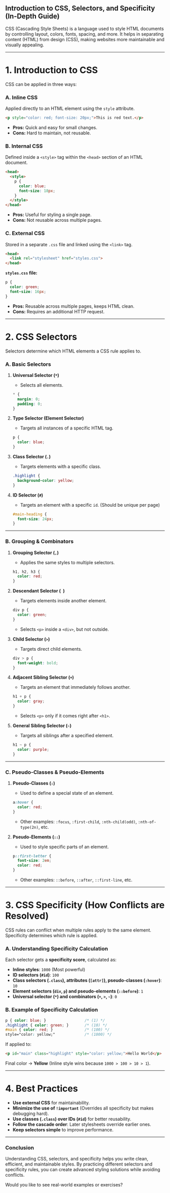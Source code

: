 ## **Introduction to CSS, Selectors, and Specificity (In-Depth Guide)**  

CSS (Cascading Style Sheets) is a language used to style HTML documents by controlling layout, colors, fonts, spacing, and more. It helps in separating content (HTML) from design (CSS), making websites more maintainable and visually appealing.

---

# **1. Introduction to CSS**
CSS can be applied in three ways:  

### **A. Inline CSS**  
Applied directly to an HTML element using the `style` attribute.
```html
<p style="color: red; font-size: 20px;">This is red text.</p>
```
- **Pros:** Quick and easy for small changes.
- **Cons:** Hard to maintain, not reusable.

### **B. Internal CSS**  
Defined inside a `<style>` tag within the `<head>` section of an HTML document.
```html
<head>
  <style>
    p {
      color: blue;
      font-size: 18px;
    }
  </style>
</head>
```
- **Pros:** Useful for styling a single page.
- **Cons:** Not reusable across multiple pages.

### **C. External CSS**  
Stored in a separate `.css` file and linked using the `<link>` tag.
```html
<head>
  <link rel="stylesheet" href="styles.css">
</head>
```
**`styles.css` file:**
```css
p {
  color: green;
  font-size: 16px;
}
```
- **Pros:** Reusable across multiple pages, keeps HTML clean.
- **Cons:** Requires an additional HTTP request.

---

# **2. CSS Selectors**
Selectors determine which HTML elements a CSS rule applies to.

### **A. Basic Selectors**
1. **Universal Selector (`*`)**  
   - Selects all elements.
   ```css
   * {
     margin: 0;
     padding: 0;
   }
   ```
   
2. **Type Selector (Element Selector)**  
   - Targets all instances of a specific HTML tag.
   ```css
   p {
     color: blue;
   }
   ```

3. **Class Selector (`.`)**  
   - Targets elements with a specific class.
   ```css
   .highlight {
     background-color: yellow;
   }
   ```

4. **ID Selector (`#`)**  
   - Targets an element with a specific `id`. (Should be unique per page)
   ```css
   #main-heading {
     font-size: 24px;
   }
   ```

---

### **B. Grouping & Combinators**
1. **Grouping Selector (`,`)**  
   - Applies the same styles to multiple selectors.
   ```css
   h1, h2, h3 {
     color: red;
   }
   ```

2. **Descendant Selector (` `)**  
   - Targets elements inside another element.
   ```css
   div p {
     color: green;
   }
   ```
   - Selects `<p>` inside a `<div>`, but not outside.

3. **Child Selector (`>`)**  
   - Targets direct child elements.
   ```css
   div > p {
     font-weight: bold;
   }
   ```

4. **Adjacent Sibling Selector (`+`)**  
   - Targets an element that immediately follows another.
   ```css
   h1 + p {
     color: gray;
   }
   ```
   - Selects `<p>` only if it comes right after `<h1>`.

5. **General Sibling Selector (`~`)**  
   - Targets all siblings after a specified element.
   ```css
   h1 ~ p {
     color: purple;
   }
   ```

---

### **C. Pseudo-Classes & Pseudo-Elements**
1. **Pseudo-Classes (`:`)**  
   - Used to define a special state of an element.
   ```css
   a:hover {
     color: red;
   }
   ```
   - Other examples: `:focus`, `:first-child`, `:nth-child(odd)`, `:nth-of-type(2n)`, etc.

2. **Pseudo-Elements (`::`)**  
   - Used to style specific parts of an element.
   ```css
   p::first-letter {
     font-size: 2em;
     color: red;
   }
   ```
   - Other examples: `::before`, `::after`, `::first-line`, etc.

---

# **3. CSS Specificity (How Conflicts are Resolved)**
CSS rules can conflict when multiple rules apply to the same element. Specificity determines which rule is applied.

### **A. Understanding Specificity Calculation**
Each selector gets a **specificity score**, calculated as:

- **Inline styles**: `1000` (Most powerful)
- **ID selectors (`#id`)**: `100`
- **Class selectors (`.class`), attributes (`[attr]`), pseudo-classes (`:hover`)**: `10`
- **Element selectors (`div`, `p`) and pseudo-elements (`::before`)**: `1`
- **Universal selector (`*`) and combinators (`+`, `>`, `~`)**: `0`

### **B. Example of Specificity Calculation**
```css
p { color: blue; }                 /* (1) */
.highlight { color: green; }       /* (10) */
#main { color: red; }              /* (100) */
style="color: yellow;"             /* (1000) */
```
If applied to:
```html
<p id="main" class="highlight" style="color: yellow;">Hello World</p>
```
Final color → **Yellow** (Inline style wins because `1000 > 100 > 10 > 1`).

---

# **4. Best Practices**
- **Use external CSS** for maintainability.
- **Minimize the use of `!important`** (Overrides all specificity but makes debugging hard).
- **Use classes (`.class`) over IDs (`#id`)** for better reusability.
- **Follow the cascade order**: Later stylesheets override earlier ones.
- **Keep selectors simple** to improve performance.

---

### **Conclusion**
Understanding CSS, selectors, and specificity helps you write clean, efficient, and maintainable styles. By practicing different selectors and specificity rules, you can create advanced styling solutions while avoiding conflicts.

Would you like to see real-world examples or exercises?
